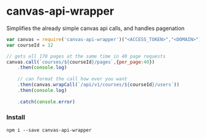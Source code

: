 # canvas-api-wrapper
Simplifies the already simple canvas api calls, and handles pagenation


``` javascript
var canvas = require('canvas-api-wrapper')("<ACCESS_TOKEN>","<DOMAIN>") // Domain example -> 'byuh'
var courseId = 12

// gets all 170 pages at the same time in 40 page requests
canvas.call(`courses/${courseId}/pages`,{per_page:40}) 
	.then(console.log)
	
	// can format the call how ever you want
	.then(canvas.wrapCall(`/api/v1/courses/${courseId}/users`)) 
	.then(console.log)
	
	.catch(console.error)
```

### Install
```
npm i --save canvas-api-wrapper
```
